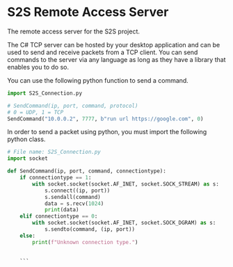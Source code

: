 # S2S Remote Access Server
The remote access server for the S2S project.

The C# TCP server can be hosted by your desktop application and can be used to send and receive packets from a TCP client. You can send commands to the server via any language as long as they have a library that enables you to do so.

You can use the following python function to send a command.
```py
import S2S_Connection.py

# SendCommand(ip, port, command, protocol)
# 0 = UDP, 1 = TCP
SendCommand("10.0.0.2", 7777, b"run url https://google.com", 0)
```

In order to send a packet using python, you must import the following python class.
```py
# File name: S2S_Connection.py
import socket

def SendCommand(ip, port, command, connectiontype):
    if connectiontype == 1:
        with socket.socket(socket.AF_INET, socket.SOCK_STREAM) as s:
            s.connect((ip, port))
            s.sendall(command)
            data = s.recv(1024)
            print(data)
    elif connectiontype == 0:
        with socket.socket(socket.AF_INET, socket.SOCK_DGRAM) as s:
            s.sendto(command, (ip, port))
    else:
        print(f"Unknown connection type.")

    
    ```
